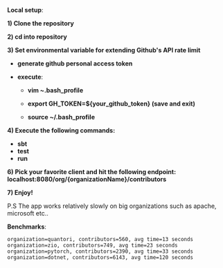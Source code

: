 **Local setup**:

**1) Clone the repository**
 
**2) cd into repository**

**3) Set environmental variable for extending Github's API rate limit**
    
   - **generate github personal access token**

   - **execute**:
      
      - **vim ~.bash_profile**
     
      - **export GH_TOKEN=${your_github_token} (save and exit)**
     
      - **source ~/.bash_profile**

**4) Execute the following commands:**

- **sbt** 
- **test** 
- **run**

**6) Pick your favorite client and hit the following endpoint: localhost:8080/org/{organizationName}/contributors**
 
**7) Enjoy!**



P.S The app works relatively slowly on big organizations such as apache, microsoft etc..

**Benchmarks**:

    organization=quantori, contributors=560, avg time=13 seconds
    organization=zio, contributors=749, avg time=23 seconds
    organization=pytorch, contributors=2390, avg time=33 seconds
    organization=dotnet, contributors=6143, avg time=120 seconds